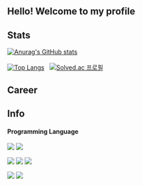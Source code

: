 ## Hello! Welcome to my profile


## Stats
[![Anurag's GitHub stats](https://github-readme-stats.vercel.app/api?username=hyunjunyun&theme=dracula)](https://github.com/hyunjunyun/)
<br>
<br>
[![Top Langs](https://github-readme-stats.vercel.app/api/top-langs/?username=hyunjunyun&theme=dracula)](https://github.com/hyunjunyun/)
&nbsp;
[![Solved.ac
프로필](http://mazassumnida.wtf/api/v2/generate_badge?boj=kkkths)](https://solved.ac/kkkths)



## Career


## Info

#### Programming Language

<span><img src="https://img.shields.io/badge/Java-007396?style=flat-square&logo=Java&logoColor=white">
<img src="https://img.shields.io/badge/C Sharp-4F0599?style=flat-square&logo=C Sharp&logoColor=white"></span>

<span><img src="https://img.shields.io/badge/MySQL-4479A1?style=flat-square&logo=MySQL&logoColor=white">
<img src="https://img.shields.io/badge/Microsoft Excel-217346?style=flat-square&logo=Microsoft Excel&logoColor=white">
<img src="https://img.shields.io/badge/Python-3776AB?style=flat-square&logo=Python&logoColor=white"></span>

<span><img src="https://img.shields.io/badge/Android Studio-3ddc84?style=flat-square&logo=Android Studio&logoColor=black">
<img src="https://img.shields.io/badge/Android-3ddc84?style=flat-square&logo=Android&logoColor=black&textColor=black"></span>
